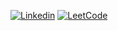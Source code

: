 [![Linkedin](https://img.shields.io/badge/LinkedIn-0077B5?style=for-the-badge&logo=linkedin&logoColor=white)](https://www.linkedin.com/in/jarret-flack)
[![LeetCode](https://img.shields.io/badge/-LeetCode-FFA116?style=for-the-badge&logo=LeetCode&logoColor=white)](https://leetcode.com/flakaflava/)
